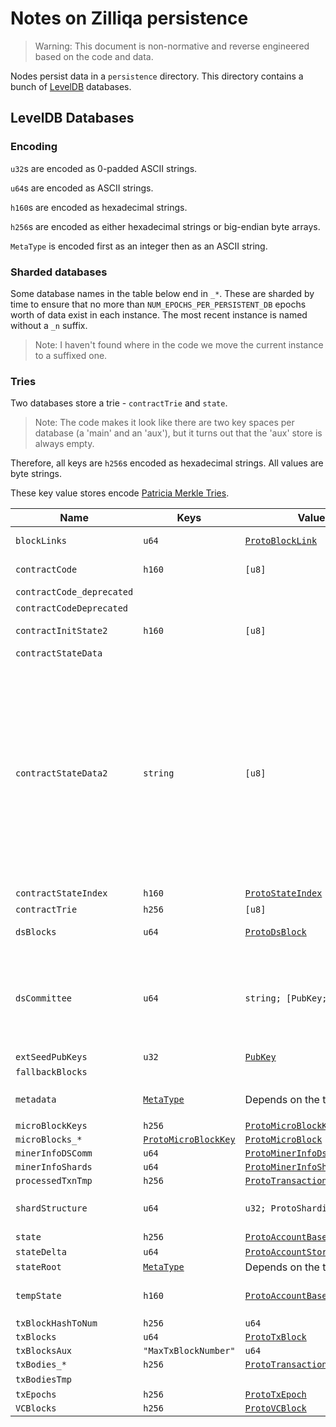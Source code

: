 # Notes on Zilliqa persistence

> Warning: This document is non-normative and reverse engineered based on the code and data.

Nodes persist data in a `persistence` directory.
This directory contains a bunch of [LevelDB](https://github.com/google/leveldb) databases.

## LevelDB Databases

### Encoding

`u32`s are encoded as 0-padded ASCII strings.

`u64`s are encoded as ASCII strings.

`h160`s are encoded as hexadecimal strings.

`h256`s are encoded as either hexadecimal strings or big-endian byte arrays.

`MetaType` is encoded first as an integer then as an ASCII string.

### Sharded databases

Some database names in the table below end in `_*`.
These are sharded by time to ensure that no more than `NUM_EPOCHS_PER_PERSISTENT_DB` epochs worth of data exist in each instance.
The most recent instance is named without a `_n` suffix.

> Note: I haven't found where in the code we move the current instance to a suffixed one.

### Tries

Two databases store a trie - `contractTrie` and `state`.

> Note: The code makes it look like there are two key spaces per database (a 'main' and an 'aux'), but it turns out that the 'aux' store is always empty.

Therefore, all keys are `h256`s encoded as hexadecimal strings.
All values are byte strings.

These key value stores encode [Patricia Merkle Tries](https://ethereum.org/en/developers/docs/data-structures-and-encoding/patricia-merkle-trie/).

| Name | Keys | Values | Notes |
| ---- | ---- | ------ | ----------- |
| `blockLinks` | `u64` | [`ProtoBlockLink`] | Maps DS and VC block indices to information about each block. |
| `contractCode` | `h160` | `[u8]` | Stores the `code` associated with each account. |
| `contractCode_deprecated` | | | Deprecated |
| `contractCodeDeprecated` | | | Deprecated |
| `contractInitState2` | `h160` | `[u8]` | Stores the `initData` associated with each account. |
| `contractStateData` | | | Deprecated? |
| `contractStateData2` | `string` | `[u8]` | Stores state for each contract. Keys consist of the following, each separated by a 0x16 byte: <ul><li>a `h160` for the contract's address</li><li>an indicator (one of `"_fields_map_depth"`, `"_depth"`, `"_version"`, `"_type"`, `"_hasmap"`, `"_addr"` or a variable name from a contract)</li><li>a potentially empty list of index strings (in practice this list seems to have either 0 or 1 elements)</li></ul>The key indicator determines how to interpret values. |
| `contractStateIndex` | `h160` | [`ProtoStateIndex`] | Deprecated? |
| `contractTrie` | `h256` | `[u8]` | See [tries](#tries) |
| `dsBlocks` | `u64` | [`ProtoDsBlock`] | Maps DS block numbers to DS blocks. |
| `dsCommittee` | `u64` | `string; [PubKey; Peer]` | The value at key `0` will be a `u16` decimal string specifying the leader's ID. All remaining entries will have consecutive keys from `1` to `n`. There is an entry for each member of the DS commitee. Values are a concatenation of a [`Pubkey`] and a [`Peer`].
| `extSeedPubKeys` | `u32` | [`PubKey`] |
| `fallbackBlocks` | | | Deprecated? |
| `metadata` | [`MetaType`] | Depends on the type | `MetaType::LATESTACTIVEDSBLOCKNUM` maps to a `u64`, the rest look to be deprecated.
| `microBlockKeys` | `h256` | [`ProtoMicroBlockKey`] |
| `microBlocks_*` | [`ProtoMicroBlockKey`] | [`ProtoMicroBlock`] |
| `minerInfoDSComm` | `u64` | [`ProtoMinerInfoDsComm`] |
| `minerInfoShards` | `u64` | [`ProtoMinerInfoShards`] |
| `processedTxnTmp` | `h256` | [`ProtoTransactionReceipt`] |
| `shardStructure` | `u64` | `u32; ProtoShardingStructure` | For all `n`, values at `2n` will be a `u32` and values at `2n+1` will be a [`ProtoShardingStructure`].
| `state` | `h256` | [`ProtoAccountBase`] | See [tries](#tries) |
| `stateDelta` | `u64` | [`ProtoAccountStore`] |
| `stateRoot` | [`MetaType`] | Depends on the type |
| `tempState` | `h160` | [`ProtoAccountBase`] | The value encoding might be strange - We should check some example data to confirm.
| `txBlockHashToNum` | `h256` | `u64` |
| `txBlocks` | `u64` | [`ProtoTxBlock`] |
| `txBlocksAux` | `"MaxTxBlockNumber"` | `u64` |
| `txBodies_*` | `h256` | [`ProtoTransactionWithReceipt`] |
| `txBodiesTmp` | | | Deprecated? |
| `txEpochs` | `h256` | [`ProtoTxEpoch`] |
| `VCBlocks` | `h256` | [`ProtoVCBlock`] |

[`ProtoBlockLink`]: ../src/libMessage/ZilliqaMessage.proto#L19
[`ProtoStateIndex`]: ../src/libMessage/ZilliqaMessage.proto#L321
[`ProtoDsBlock`]: ../src/libMessage/ZilliqaMessage.proto#L55
[`ProtoMicroBlockKey`]: ../src/libMessage/ZilliqaMessage.proto#L280
[`ProtoMicroBlock`]: ../src/libMessage/ZilliqaMessage.proto#L119
[`ProtoMinerInfoDsComm`]: ../src/libMessage/ZilliqaMessage.proto#L252
[`ProtoMinerInfoShards`]: ../src/libMessage/ZilliqaMessage.proto#L264
[`ProtoTransactionReceipt`]: ../src/libMessage/ZilliqaMessage.proto#L419
[`ProtoShardingStructure`]: ../src/libMessage/ZilliqaMessage.proto#L145
[`ProtoAccountStore`]: ../src/libMessage/ZilliqaMessage.proto#L335
[`ProtoAccountBase`]: ../src/libMessage/ZilliqaMessage.proto#L296
[`ProtoTxBlock`]: ../src/libMessage/ZilliqaMessage.proto#L174
[`ProtoTransactionWithReceipt`]: ../src/libMessage/ZilliqaMessage.proto#L425
[`ProtoTxEpoch`]: ../src/libMessage/ZilliqaMessage.proto#L287
[`ProtoVCBlock`]: ../src/libMessage/ZilliqaMessage.proto#L204
[`MetaType`]: ../src/common/Constants.h#L85
[`Peer`]: ../src/libNetwork/Peer.cpp#L58
[`Pubkey`]: https://github.com/Zilliqa/schnorr/blob/master/src/libSchnorr/src/Schnorr_PubKey.cpp#L109
